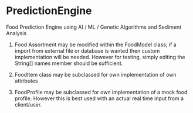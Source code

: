 # PredictionEngine
Food Prediction Engine using AI / ML / Genetic Algorithms and Sediment Analysis

1) Food Assortment may be modified within the FoodModel class; if a import from external file or database is wanted then custom implementation will be needed. However for testing, simply editing the String[] names member should be sufficient.

2) FoodItem class may be subclassed for own implementation of own attributes

3) FoodProfile may be subclassed for own implementation of a mock food profile. However this is best used with an actual real time input from a client/user.
